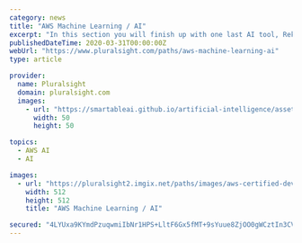 ```yaml
---
category: news
title: "AWS Machine Learning / AI"
excerpt: "In this section you will finish up with one last AI tool, Rekognition, and you'll also learn about the deeper side of machine learning with the powerful Sagemaker and Deep Learning Instances on AWS. A fully managed machine learning service is a great place ..."
publishedDateTime: 2020-03-31T00:00:00Z
webUrl: "https://www.pluralsight.com/paths/aws-machine-learning-ai"
type: article

provider:
  name: Pluralsight
  domain: pluralsight.com
  images:
    - url: "https://smartableai.github.io/artificial-intelligence/assets/images/organizations/pluralsight.com-50x50.jpg"
      width: 50
      height: 50

topics:
  - AWS AI
  - AI

images:
  - url: "https://pluralsight2.imgix.net/paths/images/aws-certified-devops-engineer-25d912e3da.png"
    width: 512
    height: 512
    title: "AWS Machine Learning / AI"

secured: "4LYUxa9KYmdPzuqwmiIbNr1HPS+LltF6Gx5fMT+9sYuue8ZjOO0gWCztIn3CVcwKWxYlR4vp9NwZI0DZp5wMS0yVqCuBvV3LDEEQBXJesUI2ubUHMmIOSEOpt1xWOXR5OQn4KcJS3TH0WTPvt3nrmYxJ/VKFyVIxcLCAu7ZY0s/Mv+h2YkFmqClqAo0BbOZNV+nsnwZRIHkH0r9NnxjPV/s1IuTzblTGBKbjvJuDODp18jXlFZcC5hdfu+B8CaUx0sLkS3HNd8mwEIKlUkczXdM3NzP42RS7HYimuGYt0rZc7PdfdYr6Dzk7JQ2XiOwd;EPLS8gtm4dkwkrub4Cq5OA=="
---
```


